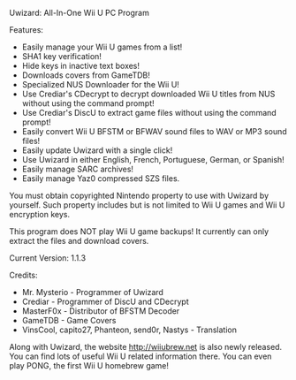 Uwizard: All-In-One Wii U PC Program

Features:
- Easily manage your Wii U games from a list!
- SHA1 key verification!
- Hide keys in inactive text boxes!
- Downloads covers from GameTDB!
- Specialized NUS Downloader for the Wii U!
- Use Crediar's CDecrypt to decrypt downloaded Wii U titles from NUS without using the command prompt!
- Use Crediar's DiscU to extract game files without using the command prompt!
- Easily convert Wii U BFSTM or BFWAV sound files to WAV or MP3 sound files!
- Easily update Uwizard with a single click!
- Use Uwizard in either English, French, Portuguese, German, or Spanish!
- Easily manage SARC archives!
- Easily manage Yaz0 compressed SZS files.

You must obtain copyrighted Nintendo property to use with Uwizard by yourself. Such property includes but is not limited to Wii U games and Wii U encryption keys.

This program does NOT play Wii U game backups! It currently can only extract the files and download covers.

Current Version: 1.1.3

Credits:
- Mr. Mysterio - Programmer of Uwizard
- Crediar - Programmer of DiscU and CDecrypt
- MasterF0x - Distributor of BFSTM Decoder
- GameTDB - Game Covers
- VinsCool, capito27, Phanteon, send0r, Nastys - Translation

Along with Uwizard, the website http://wiiubrew.net is also newly released. You can find lots of useful Wii U related information there. You can even play PONG, the first Wii U homebrew game!
